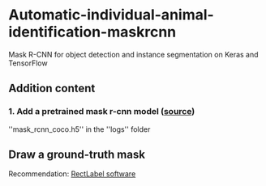 # Automatic-individual-animal-identification-maskrcnn
Mask R-CNN for object detection and instance segmentation on Keras and TensorFlow

## Addition content
### 1. Add a pretrained mask r-cnn model ([source](https://github.com/matterport/Mask_RCNN/releases))
''mask_rcnn_coco.h5'' in the ''logs'' folder


## Draw a ground-truth mask

Recommendation: [RectLabel software](https://rectlabel.com/)
